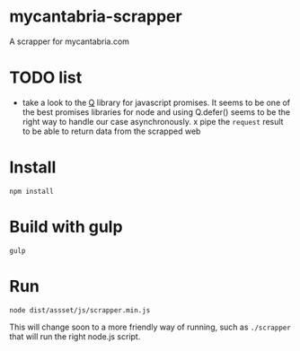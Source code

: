 # mycantabria-scrapper

A scrapper for mycantabria.com

# TODO list

- take a look to the [Q](https://github.com/kriskowal/q) library for javascript promises.
It seems to be one of the best promises libraries for node and using Q.defer() seems to
be the right way to handle our case asynchronously.
x pipe the `request` result to be able to return data from the scrapped web

# Install

`npm install`

# Build with gulp

`gulp`

# Run

`node dist/assset/js/scrapper.min.js` 

This will change soon to a more friendly way of running, such as `./scrapper`
that will run the right node.js script.
